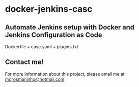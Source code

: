 # docker-jenkins-casc

## Automate Jenkins setup with Docker and Jenkins Configuration as Code

Dockerfile + casc.yaml + plugins.txt

## Contact me!

For more information about this project, please email me at mgrosmaninho@hotmail.com

